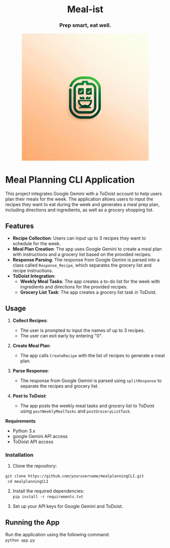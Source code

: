 <h1 align="Center"> Meal-ist </h1>
<h3 align="Center"> Prep smart, eat well.</h3>


<p align="center">
<img width=400px height=400px src="https://github.com/fernando-g-fraga/MealIst/blob/main/util/Design%201.png">
</p>


# Meal Planning CLI Application

This project integrates Google Gemini with a ToDoist account to help users plan their meals for the week. The application allows users to input the recipes they want to eat during the week and generates a meal prep plan, including directions and ingredients, as well as a grocery shopping list.

## Features

- **Recipe Collection**: Users can input up to 3 recipes they want to schedule for the week.
- **Meal Plan Creation**: The app uses Google Gemini to create a meal plan with instructions and a grocery list based on the provided recipes.
- **Response Parsing**: The response from Google Gemini is parsed into a class called `Response_Recipe`, which separates the grocery list and recipe instructions.
- **ToDoist Integration**: 
  - **Weekly Meal Tasks**: The app creates a to-do list for the week with ingredients and directions for the provided recipes.
  - **Grocery List Task**: The app creates a grocery list task in ToDoist.

## Usage

1. **Collect Recipes**:
    - The user is prompted to input the names of up to 3 recipes.
    - The user can exit early by entering "0".

2. **Create Meal Plan**:
    - The app calls `CreateRecipe` with the list of recipes to generate a meal plan.

3. **Parse Response**:
    - The response from Google Gemini is parsed using `splitResponse` to separate the recipes and grocery list.

4. **Post to ToDoist**:
    - The app posts the weekly meal tasks and grocery list to ToDoist using `postWeeklyMealTasks` and `postGroceryListTask`.

**Requirements**
- Python 3.x
- google Gemini API access
- ToDoist API access
###  Installation
1. Clone the repository:

```git clone https://github.com/yourusername/mealplanningCLI.git```<br>
``` cd mealplanningCLI```

2. Install the required dependencies:<br>
```pip install -r requirements.txt```

3. Set up your API keys for Google Gemini and ToDoist.

## Running the App
Run the application using the following command:<br>
```python app.py```
